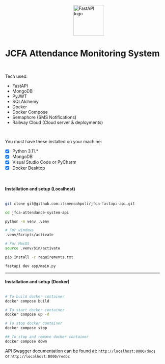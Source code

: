 ## <!-- <h1>Attendance System Server API + Database</h1> -->

<div style="width: 100%; display: flex; justify-content: center; align-items:center; margin: 20px;">
  <img src="https://encrypted-tbn0.gstatic.com/images?q=tbn:ANd9GcQn_3MFhCzXcwI3GWIDTsWJg2HXDTG7TwGovA&s" alt="FastAPI logo" style="height: 100px; width: 100px;" />
</div>

<h1 align="center">JCFA Attendance Monitoring System</h1>

<br />

Tech used:

-   FastAPI
-   MongoDB
-   PyJWT
-   SQLAlchemy
-   Docker
-   Docker Compose
-   Semaphore (SMS Notifications)
-   Railway Cloud (Cloud server & deployments)

<br />

You must have these installed on your machine:

-   [x] Python 3.11.\*
-   [x] MongoDB
-   [x] Visual Studio Code or PyCharm
-   [x] Docker Desktop

<br />

<h4>Installation and setup (Localhost)</h4>

```bash

git clone git@github.com:itsmenoahpoli/jfca-fastapi-api.git

cd jfca-attendance-system-api

python -m venv .venv

# For windows
.venv/Scripts/activate

# For MacOS
source .venv/bin/activate

pip install -r requirements.txt

fastapi dev app/main.py
```

<hr />

<h4>Installation and setup (Docker)</h4>

```bash

# To build docker container
docker compose build

# To start docker container
docker compose up -d

# To stop docker container
docker compose stop

## To stop and remove docker container
docker compose down

```

API Swagger documentation can be found at: `http://localhost:8000/docs` or `http://localhost:8000/redoc`
